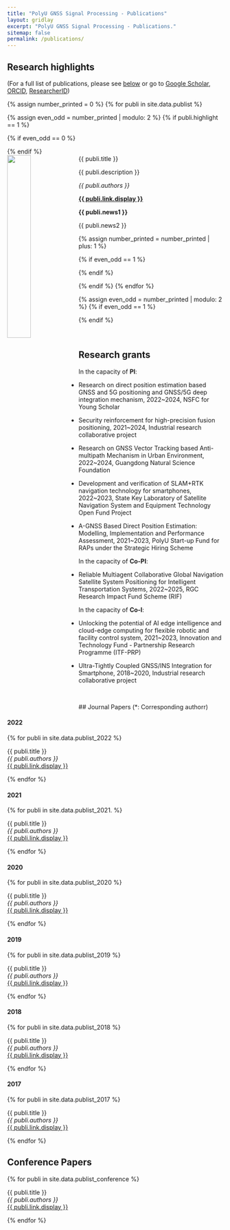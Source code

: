 ```yaml
---
title: "PolyU GNSS Signal Processing - Publications"
layout: gridlay
excerpt: "PolyU GNSS Signal Processing - Publications."
sitemap: false
permalink: /publications/
---
```




## Research highlights

(For a full list of publications, please see [below](#journal-papers) or go to [Google Scholar](https://scholar.google.com/citations?user=DN78yRMAAAAJ&hl=en), [ORCID](https://orcid.org/0000-0003-3677-1109), [ResearcherID](https://publons.com/researcher/4635979/bing-xu/publications/))

{% assign number_printed = 0 %}
{% for publi in site.data.publist %}

{% assign even_odd = number_printed | modulo: 2 %}
{% if publi.highlight == 1 %}

{% if even_odd == 0 %}
<div class="row">
{% endif %}

<div class="col-sm-6 clearfix">
 <div class="well">
  <pubtit>{{ publi.title }}</pubtit>
  <img src="{{ site.url }}{{ site.baseurl }}/images/pubpic/{{ publi.image }}" class="img-responsive" width="33%" style="float: left" />
  <p>{{ publi.description }}</p>
  <p><em>{{ publi.authors }}</em></p>
  <p><strong><a href="{{ publi.link.url }}">{{ publi.link.display }}</a></strong></p>
  <p class="text-danger"><strong> {{ publi.news1 }}</strong></p>
  <p> {{ publi.news2 }}</p>
 </div>
</div>

{% assign number_printed = number_printed | plus: 1 %}

{% if even_odd == 1 %}
</div>
{% endif %}

{% endif %}
{% endfor %}

{% assign even_odd = number_printed | modulo: 2 %}
{% if even_odd == 1 %}
</div>
{% endif %}

<p> &nbsp; </p>

## Research grants

In the capacity of **PI**:<br> 
- Research on direct position estimation based GNSS and 5G positioning and GNSS/5G deep integration mechanism, 2022~2024, NSFC for Young Scholar<br>
- Security reinforcement for high-precision fusion positioning, 2021~2024, Industrial research collaborative project<br>
- Research on GNSS Vector Tracking based Anti-multipath Mechanism in Urban Environment, 2022~2024, Guangdong Natural Science Foundation<br>
- Development and verification of SLAM+RTK navigation technology for smartphones, 2022~2023, State Key Laboratory of Satellite Navigation System and Equipment Technology Open Fund Project<br>


- A-GNSS Based Direct Position Estimation: Modelling, Implementation and Performance Assessment, 2021~2023, PolyU Start-up Fund for RAPs under the Strategic Hiring Scheme <br>

In the capacity of **Co-PI**: <br>
- Reliable Multiagent Collaborative Global Navigation Satellite System Positioning for Intelligent Transportation Systems, 2022~2025, RGC Research Impact Fund Scheme (RIF) <br>


In the capacity of **Co-I**: <br>
- Unlocking the potential of AI edge intelligence and cloud-edge computing for flexible robotic and facility control system, 2021~2023, Innovation and Technology Fund - Partnership Research Programme (ITF-PRP)<br>


- Ultra-Tightly Coupled GNSS/INS Integration for Smartphone, 2018~2020, Industrial research collaborative project <br>


<p> &nbsp; </p>
## Journal Papers
(*: Corresponding authorr)

#### 2022
{% for publi in site.data.publist_2022 %}

  {{ publi.title }} <br />
  <em>{{ publi.authors }} </em><br /><a href="{{ publi.link.url }}">{{ publi.link.display }}</a>

{% endfor %}

#### 2021
{% for publi in site.data.publist_2021. %}

  {{ publi.title }} <br />
  <em>{{ publi.authors }} </em><br /><a href="{{ publi.link.url }}">{{ publi.link.display }}</a>

{% endfor %}

#### 2020
{% for publi in site.data.publist_2020 %}

  {{ publi.title }} <br />
  <em>{{ publi.authors }} </em><br /><a href="{{ publi.link.url }}">{{ publi.link.display }}</a>

{% endfor %}

#### 2019
{% for publi in site.data.publist_2019 %}

  {{ publi.title }} <br />
  <em>{{ publi.authors }} </em><br /><a href="{{ publi.link.url }}">{{ publi.link.display }}</a>

{% endfor %}

#### 2018
{% for publi in site.data.publist_2018 %}

  {{ publi.title }} <br />
  <em>{{ publi.authors }} </em><br /><a href="{{ publi.link.url }}">{{ publi.link.display }}</a>

{% endfor %}

#### 2017
{% for publi in site.data.publist_2017 %}

  {{ publi.title }} <br />
  <em>{{ publi.authors }} </em><br /><a href="{{ publi.link.url }}">{{ publi.link.display }}</a>

{% endfor %}




## Conference Papers

{% for publi in site.data.publist_conference %}

  {{ publi.title }} <br />
  <em>{{ publi.authors }} </em><br /><a href="{{ publi.link.url }}">{{ publi.link.display }}</a>

{% endfor %}
